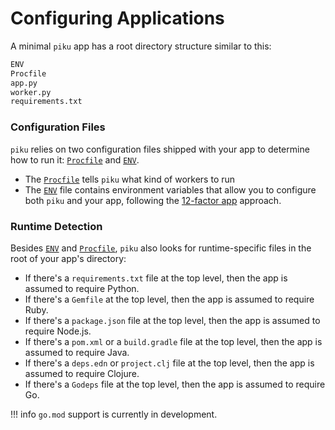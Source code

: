# Configuring Applications

A minimal `piku` app has a root directory structure similar to  this:

```bash
ENV
Procfile
app.py
worker.py
requirements.txt
```

### Configuration Files

`piku` relies on two configuration files shipped with your app to determine how to run it: [`Procfile`](procfile.md) and [`ENV`](env.md).

* The [`Procfile`](procfile.md) tells `piku` what kind of workers to run
* The [`ENV`](env.md) file contains environment variables that allow you to configure both `piku` and your app, following the [12-factor app](https://12factor.net) approach.

### Runtime Detection

Besides [`ENV`](env.md) and [`Procfile`](procfile.md), `piku` also looks for runtime-specific files in the root of your app's directory:

* If there's a `requirements.txt` file at the top level, then the app is assumed to require Python.
* If there's a `Gemfile` at the top level, then the app is assumed to require Ruby.
* If there's a `package.json` file at the top level, then the app is assumed to require Node.js.
* If there's a `pom.xml` or a `build.gradle` file at the top level, then the app is assumed to require Java.
* If there's a `deps.edn` or `project.clj` file at the top level, then the app is assumed to require Clojure.
* If there's a `Godeps` file at the top level, then the app is assumed to require Go.

!!! info
    `go.mod` support is currently in development.
